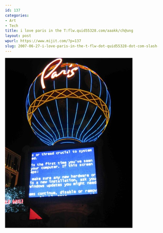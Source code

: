 ```yaml
---
id: 137
categories:
- Art
- Tech
title: i love paris in the T:flw.quid55328.com/aaakk/ch@ung
layout: post
wpurl: https://www.mijit.com/?p=137
slug: 2007-06-27-i-love-paris-in-the-t-flw-dot-quid55328-dot-com-slash-aaakk-slash-ch-at-ung
---
```

<img src='/images/2007/06/lv-night.jpg' alt='paris, las vegas, running windows' />
